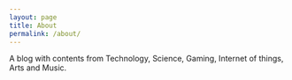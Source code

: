 ```yaml
---
layout: page
title: About
permalink: /about/
---
```


A blog with contents from Technology, Science, Gaming, Internet of things, Arts and Music.

<!-- This is the base Jekyll theme. You can find out more info about customizing your Jekyll theme, as 
 well as basic Jekyll usage documentation at [jekyllrb.com](https://jekyllrb.com/)
Text-->
<!--
You can find the source code for Minima at GitHub:
[jekyll][jekyll-organization] /
[minima](https://github.com/jekyll/minima)

You can find the source code for Jekyll at GitHub:
[jekyll][jekyll-organization] /
[jekyll](https://github.com/jekyll/jekyll)


[jekyll-organization]: https://github.com/jekyll
-->
